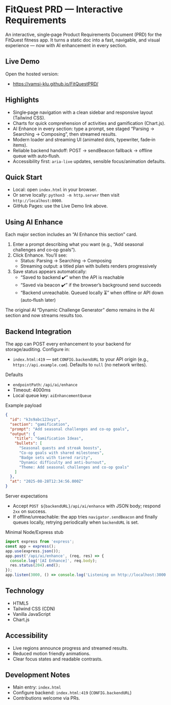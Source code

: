 
# FitQuest PRD — Interactive Requirements

An interactive, single‑page Product Requirements Document (PRD) for the FitQuest fitness app. It turns a static doc into a fast, navigable, and visual experience — now with AI enhancement in every section.

## Live Demo

Open the hosted version:

- https://vamsi-klu.github.io/FitQuestPRD/

## Highlights

- Single‑page navigation with a clean sidebar and responsive layout (Tailwind CSS).
- Charts for quick comprehension of activities and gamification (Chart.js).
- AI Enhance in every section: type a prompt, see staged “Parsing → Searching → Composing”, then streamed results.
- Modern loader and streaming UI (animated dots, typewriter, fade‑in items).
- Reliable backend handoff: POST → sendBeacon fallback → offline queue with auto‑flush.
- Accessibility first: `aria-live` updates, sensible focus/animation defaults.

## Quick Start

- Local: open `index.html` in your browser.
- Or serve locally: `python3 -m http.server` then visit `http://localhost:8000`.
- GitHub Pages: use the Live Demo link above.

## Using AI Enhance

Each major section includes an “AI Enhance this section” card.

1) Enter a prompt describing what you want (e.g., “Add seasonal challenges and co‑op goals”).
2) Click Enhance. You’ll see:
   - Status: Parsing → Searching → Composing
   - Streaming output: a titled plan with bullets renders progressively
3) Save status appears automatically:
   - “Saved to backend ✔️” when the API is reachable
   - “Saved via beacon ✔️” if the browser’s background send succeeds
   - “Backend unreachable. Queued locally ⏳” when offline or API down (auto‑flush later)

The original AI “Dynamic Challenge Generator” demo remains in the AI section and now streams results too.

## Backend Integration

The app can POST every enhancement to your backend for storage/auditing. Configure in:

- `index.html:419` — set `CONFIG.backendURL` to your API origin (e.g., `https://api.example.com`). Defaults to `null` (no network writes).

Defaults

- `endpointPath`: `/api/ai/enhance`
- Timeout: 4000ms
- Local queue key: `aiEnhancementQueue`

Example payload

```json
{
  "id": "k3s9abc123xyz",
  "section": "gamification",
  "prompt": "Add seasonal challenges and co-op goals",
  "output": {
    "title": "Gamification Ideas",
    "bullets": [
      "Seasonal quests and streak boosts",
      "Co-op goals with shared milestones",
      "Badge sets with tiered rarity",
      "Dynamic difficulty and anti-burnout",
      "Theme: Add seasonal challenges and co-op goals"
    ]
  },
  "at": "2025-08-28T12:34:56.000Z"
}
```

Server expectations

- Accept `POST ${backendURL}/api/ai/enhance` with JSON body; respond `2xx` on success.
- If offline/unreachable: the app tries `navigator.sendBeacon` and finally queues locally, retrying periodically when `backendURL` is set.

Minimal Node/Express stub

```js
import express from 'express';
const app = express();
app.use(express.json());
app.post('/api/ai/enhance', (req, res) => {
  console.log('[AI Enhance]', req.body);
  res.status(204).end();
});
app.listen(3000, () => console.log('Listening on http://localhost:3000'));
```

## Technology

- HTML5
- Tailwind CSS (CDN)
- Vanilla JavaScript
- Chart.js

## Accessibility

- Live regions announce progress and streamed results.
- Reduced motion friendly animations.
- Clear focus states and readable contrasts.

## Development Notes

- Main entry: `index.html`
- Configure backend: `index.html:419` (`CONFIG.backendURL`)
- Contributions welcome via PRs.

